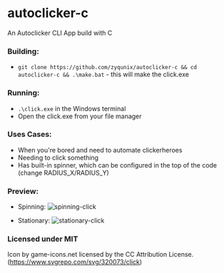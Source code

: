 # autoclicker-c
An Autoclicker CLI App build with C

### Building:
  - `git clone https://github.com/zyqunix/autoclicker-c && cd autoclicker-c && .\make.bat` - this will make the click.exe
### Running:
  - `.\click.exe` in the Windows terminal
  - Open the click.exe from your file manager
### Uses Cases:
  - When you're bored and need to automate clickerheroes
  - Needing to click something
  - Has built-in spinner, which can be configured in the top of the code (change RADIUS_X/RADIUS_Y)
### Preview:
  - Spinning:
  ![spinning-click](https://github.com/user-attachments/assets/41843f5b-c549-4aa3-9da5-790897777704)

  - Stationary:
  ![stationary-click](https://github.com/user-attachments/assets/9fe42af9-321c-4e8e-a5e7-541cddef8e25)

### Licensed under MIT
Icon by game-icons.net licensed by the CC Attribution License. (https://www.svgrepo.com/svg/320073/click)
